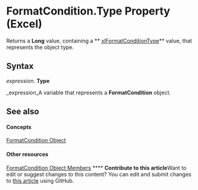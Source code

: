 
# FormatCondition.Type Property (Excel)

Returns a  **Long** value, containing a ** [xlFormatConditionType](ae97c695-f56a-c9ee-91b0-dac413c93428.md)** value, that represents the object type.


## Syntax

 _expression_. **Type**

 _expression_A variable that represents a  **FormatCondition** object.


## See also


#### Concepts


 [FormatCondition Object](38a2bca9-9b28-3ef2-8c7a-4d35a27229ec.md)
#### Other resources


 [FormatCondition Object Members](8f4bebce-0bf4-03de-62f0-4454ea699c5f.md)
****   **Contribute to this article**Want to edit or suggest changes to this content? You can edit and submit changes to  [this article](https://github.com/jhershey00/VBA_Excel_Test/OpenXMLCon/articles/f14387e0-821f-216b-a884-83a23c78b320.md) using GitHub.

